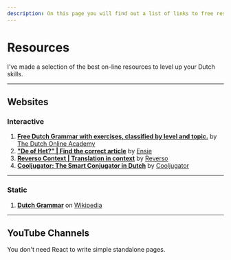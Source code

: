 ```yaml
---
description: On this page you will find out a list of links to free resources to level up your Dutch skills.
---
```


# Resources

I've made a selection of the best on-line resources to level up your Dutch skills.

---

## Websites

### Interactive

1. [**Free Dutch Grammar with exercises, classified by level and topic.**](https://thedutchonlineacademy.com/en/dutch-grammar) by [The Dutch Online Academy](https://thedutchonlineacademy.com/)
2. [**"De of Het?" | Find the correct article**](https://www.ensie.nl/de-of-het) by [Ensie](https://www.ensie.nl/)
3. [**Reverso Context | Translation in context**](https://context.reverso.net/translation/english-dutch/) by [Reverso](https://context.reverso.net/)
4. [**Cooljugator: The Smart Conjugator in Dutch**](https://cooljugator.com/nl) by [Cooljugator](https://cooljugator.com/)

---

### Static

1. [**Dutch Grammar**](https://en.wikipedia.org/wiki/Dutch_grammar) on [Wikipedia](https://en.wikipedia.org/)

---

## YouTube Channels

You don't need React to write simple standalone pages.
